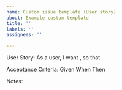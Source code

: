 ```yaml
---
name: Custom issue template (User story)
about: Example custom template
title: ''
labels: ''
assignees: ''

---
```


User Story:
As a user, I want <some goal>, so that <some reason>.

Acceptance Criteria:
Given <something>
When <action>
Then <result>

Notes:
